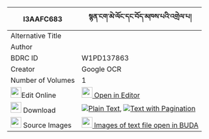 |I3AAFC683|སྙན་ངག་མེ་ལོང་དང་བོད་མཁས་པའི་འགྲེལ་པ། 
| --- | --- 
|Alternative Title |
|Author | 
|BDRC ID | W1PD137863
|Creator | Google OCR
|Number of Volumes| 1
|<img width="25" src="https://img.icons8.com/color/25/000000/edit-property.png">Edit Online| [<img width="25" src="https://avatars.githubusercontent.com/u/45091458?s=200&v=4"> Open in Editor](http://editor.openpecha.org/I3AAFC683)
|<img width="25" src="https://img.icons8.com/fluent/48/000000/download-2.png"/>  Download | [![](https://img.icons8.com/color/20/000000/txt.png)Plain Text](https://github.com/Openpecha/I3AAFC683/releases/download/v1/nyenngak_melong_dang_bo_khepa__plain_I3AAFC683.zip), [![](https://img.icons8.com/color/20/000000/txt.png)Text with Pagination](https://github.com/Openpecha/I3AAFC683/releases/download/v1/nyenngak_melong_dang_bo_khepa__pages_I3AAFC683.zip)
|<img width="25" src="https://img.icons8.com/plasticine/100/000000/pictures-folder.png"/>  Source Images | [<img width="25" src="https://library.bdrc.io/icons/BUDA-small.svg"> Images of text file open in BUDA](https://library.bdrc.io/show/bdr:W1PD137863)